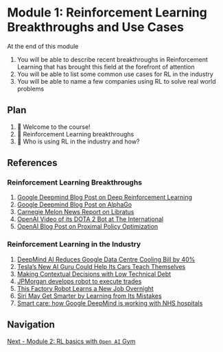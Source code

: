 # Module 1: Reinforcement Learning Breakthroughs and Use Cases

At the end of this module

1. You will be able to describe recent breakthroughs in Reinforcement Learning that has brought this field at the forefront of
attention
2. You will be able to list some common use cases for RL in the industry
3. You will be able to name a few companies using RL to solve real world problems

## Plan 

1. :movie_camera: Welcome to the course!
2. :movie_camera: Reinforcement Learning breakthroughs
3. :movie_camera: Who is using RL in the industry and how?

## References

### Reinforcement Learning Breakthroughs

1. [Google Deepmind Blog Post on Deep Reinforcement Learning](https://deepmind.com/blog/deep-reinforcement-learning/)
2. [Google Deepmind Blog Post on AlphaGo](https://deepmind.com/research/alphago/)
3. [Carnegie Melon News Report on Libratus](https://www.cmu.edu/news/stories/archives/2017/december/ai-inner-workings.html)
4. [OpenAI Video of its DOTA 2 Bot at The International](https://openai.com/the-international/)
5. [OpenAI Blog Post on Proximal Policy Optimization](https://blog.openai.com/openai-baselines-ppo/)

### Reinforcement Learning in the Industry

1. [DeepMind AI Reduces Google Data Centre Cooling Bill by 40%](https://deepmind.com/blog/deepmind-ai-reduces-google-data-centre-cooling-bill-40/)
2. [Tesla’s New AI Guru Could Help Its Cars Teach Themselves](https://www.technologyreview.com/s/608155/teslas-new-ai-guru-could-help-its-cars-teach-themselves/)
3. [Making Contextual Decisions with Low Technical Debt](https://arxiv.org/abs/1606.03966)
4. [JPMorgan develops robot to execute trades](https://www.ft.com/content/16b8ffb6-7161-11e7-aca6-c6bd07df1a3c)
5. [This Factory Robot Learns a New Job Overnight](https://www.technologyreview.com/s/601045/this-factory-robot-learns-a-new-job-overnight/)
6. [Siri May Get Smarter by Learning from Its Mistakes](https://www.technologyreview.com/s/603613/siri-may-get-smarter-by-learning-from-its-mistakes/)
7. [Smart care: how Google DeepMind is working with NHS hospitals](https://www.theguardian.com/technology/2016/feb/24/smartphone-apps-google-deepmind-nhs-hospitals)

## Navigation

[Next - Module 2: RL basics with `Open AI` Gym](https://github.com/gutfeeling/practical_rl_for_coders/tree/master/02_rl_basics_with_openai_gym)

